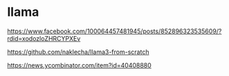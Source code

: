 # llama


https://www.facebook.com/100064457481945/posts/852896323535609/?rdid=xodozloZHRCYPXEv

https://github.com/naklecha/llama3-from-scratch

https://news.ycombinator.com/item?id=40408880

